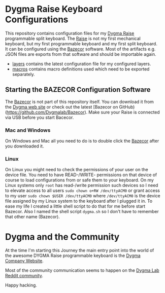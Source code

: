 # Dygma Raise Keyboard Configurations

This repository contains configuration files for my [Dygma Raise](https://dygma.com/) programmable split keyboard.
The [Raise](https://dygma.com/) is not my first mechanical keyboard, but my first programmable keyboard and my first split keyboard. It can be configured using the [Bazecor](https://dygma.com/pages/bazecor) software. Most of the artifacts e.g. JSON files are exports from that software and should be importable again.

- [layers](layers/) contains the latest configuration file for my configured layers.
- [macros](marcos/) contains macro definitions used which need to be exported separately.

## Starting the BAZECOR Configuration Software
The [Bazecor](https://dygma.com/pages/bazecor) is not part of this repository itself. You can download it from the [Dygma web site](https://dygma.com/pages/bazecor) or check out the latest [Bazecor on GitHub)(https://github.com/Dygmalab/Bazecor).
Make sure your Raise is connected via USB before you start Bacecor.

### Mac and Windows
On Windows and Mac all you need to do is to double click the [Bazecor](https://dygma.com/pages/bazecor) after you downloaded it.

### Linux
On Linux you might need to check the permissions of your user on the device file. You need to have READ-/WRITE- permissions on that device of course to load configurations from or safe them to your keyboard. On my Linux systems only `root` has read-/write permission such devices so I need to elevate access to all users `sudo chown o+RW /dev/ttyACM0` or grant access to my user `sudo chown $USER /dev/ttyACM0` where `/dev/ttyACM0` is the device file assigned by my Linux system to the keyboard after I plugged it in.
To ease my life I created a little shell script to do that for me before start Bazecor. Also I named the shell script `dygma.sh` so I don't have to remember that other name (Bazecor).

# Dygma and the Community
At the time I'm starting this Journey the main entry point into the world of the awesome DYGMA Raise programmable keyboard is the [Dygma Company Website](https://dygma.com).

Most of the community communication seems to happen on the [Dygma Lab Reddit community](https://www.reddit.com/r/DygmaLab/).

Happy hacking.